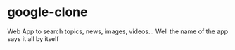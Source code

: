 # google-clone
Web App to search topics, news, images, videos... Well the name of the app says it all by itself
